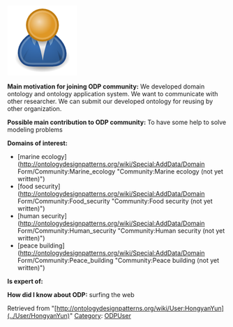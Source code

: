 [![Image:ODPUser.png](../images/a/a6/ODPUser.png)](../Image/ODPUser.png "Image:ODPUser.png")




  





__Main motivation for joining ODP community:__ We developed domain ontology and ontology application system. We want to communicate with other researcher. We can submit our developed ontology for reusing by other organization.


__Possible main contribution to ODP community:__ To have some help to solve modeling problems


__Domains of interest:__



* [marine ecology](http://ontologydesignpatterns.org/wiki/Special:AddData/Domain Form/Community:Marine_ecology "Community:Marine ecology (not yet written)")
* [food security](http://ontologydesignpatterns.org/wiki/Special:AddData/Domain Form/Community:Food_security "Community:Food security (not yet written)")
* [human security](http://ontologydesignpatterns.org/wiki/Special:AddData/Domain Form/Community:Human_security "Community:Human security (not yet written)")
* [peace building](http://ontologydesignpatterns.org/wiki/Special:AddData/Domain Form/Community:Peace_building "Community:Peace building (not yet written)")


__Is expert of:__


  

__How did I know about ODP:__ surfing the web






Retrieved from "[http://ontologydesignpatterns.org/wiki/User:HongyanYun](../User/HongyanYun)"
 [Category](http://ontologydesignpatterns.org/wiki/Special:Categories "Special:Categories"): [ODPUser](../Category/ODPUser "Category:ODPUser")